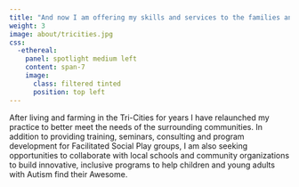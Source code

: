 ```yaml
---
title: "And now I am offering my skills and services to the families and communities of the Pacific Northwest"
weight: 3
image: about/tricities.jpg
css:
  -ethereal:
    panel: spotlight medium left
    content: span-7
    image:
      class: filtered tinted
      position: top left
---
```

After living and farming in the Tri-Cities for years I have relaunched my practice to better meet the needs of the surrounding communities. In addition to providing training, seminars, consulting and program development for Facilitated Social Play groups, I am also seeking opportunities to collaborate with local schools and community organizations to build innovative, inclusive programs to help children and young adults with Autism find their Awesome.
